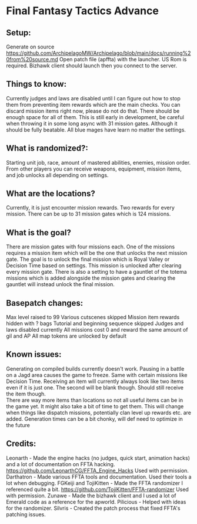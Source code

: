 # Final Fantasy Tactics Advance

## Setup:
Generate on source https://github.com/ArchipelagoMW/Archipelago/blob/main/docs/running%20from%20source.md
Open patch file (apffta) with the launcher. US Rom is required. 
Bizhawk client should launch then you connect to the server. 

## Things to know:
Currently judges and laws are disabled until I can figure out how to stop them from preventing item rewards which are the main checks.
You can discard mission items right now, please do not do that. There should be enough space for all of them. 
This is still early in development, be careful when throwing it in some long async with 31 mission gates. Although it should be fully beatable.
All blue mages have learn no matter the settings. 

## What is randomized?:
Starting unit job, race, amount of mastered abilities, enemies, mission order. 
From other players you can receive weapons, equipment, mission items, and job unlocks all depending on settings. 

## What are the locations?
Currently, it is just encounter mission rewards. Two rewards for every mission. There can be up to 31 mission gates which is 124 missions. 

## What is the goal?
There are mission gates with four missions each. One of the missions requires a mission item which will
be the one that unlocks the next mission gate. The goal is to unlock the final mission which is Royal Valley or
Decision Time based on settings. This mission is unlocked after clearing every mission gate.
There is also a setting to have a gauntlet of the totema missions which is added
alongside the mission gates and clearing the gauntlet will instead unlock the final mission. 

## Basepatch changes:
Max level raised to 99
Various cutscenes skipped
Mission item rewards hidden with ? bags
Tutorial and beginning sequence skipped
Judges and laws disabled currently
All missions cost 0 and reward the same amount of gil and AP 
All map tokens are unlocked by default

## Known issues:
Generating on compiled builds currently doesn't work. 
Pausing in a battle on a Jagd area causes the game to freeze. Same with certain missions like Decision Time.
Receiving an item will currently always look like two items even if it is just one. The second will be blank though. Should still receive
the item though.  
There are way more items than locations so not all useful items can be in the game yet. It might also take a bit of time to get them.
This will change when things like dispatch missions, potentially clan level up rewards etc. are added. 
Generation times can be a bit chonky, will def need to optimize in the future

## Credits:
Leonarth - Made the engine hacks (no judges, quick start, animation hacks) and a lot of documentation on FFTA hacking. https://github.com/LeonarthCG/FFTA_Engine_Hacks Used with permission.
Darthatron - Made various FFTA tools and documentation. Used their tools a lot when debugging. 
FGKeiji and TojiKitten - Made the FFTA randomizer I referenced quite a bit. https://github.com/TojiKitten/FFTA-randomizer Used with permission. 
Zunawe - Made the bizhawk client and I used a lot of Emerald code as a reference for the apworld. 
Pilicious - Helped with ideas for the randomizer. 
Silvris - Created the patch process that fixed FFTA's patching issues. 

